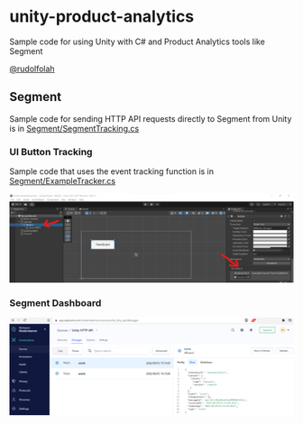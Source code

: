 # unity-product-analytics
Sample code for using Unity with C# and Product Analytics tools like Segment

[@rudolfolah](https://github.com/rudolfolah)

## Segment
Sample code for sending HTTP API requests directly to Segment from Unity is in [Segment/SegmentTracking.cs](./Segment/SegmentTracking.cs)

### UI Button Tracking
Sample code that uses the event tracking function is in [Segment/ExampleTracker.cs](./Segment/ExampleTracker.cs)

![](unity%20button%20click%20example%20tracker.png)

### Segment Dashboard
![](segment%20tracker%20example%20events.png)
